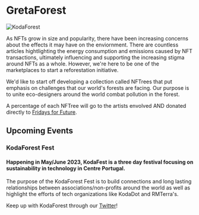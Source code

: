 # GretaForest

![KodaForest](/GretaForest/koda.png)

As NFTs grow in size and popularity, there have been increasing concerns about the effects it may have on the enviornment. There are countless articles hightlighting the energy consumption and emissions caused by NFT transactions, ultimately influencing and supporting the increasing stigma around NFTs as a whole. However, we're here to be one of the marketplaces to start a reforestation initiative. 

We'd like to start off developing a collection called NFTrees that put emphasis on challenges that our world's forests are facing. Our purpose is to unite eco-designers around the world combat pollution in the forest. 

A percentage of each NFTree will go to the artists envolved AND donated directly to [Fridays for Future](https://fridaysforfuture.org/europebeyondburning/).


## Upcoming Events
### KodaForest Fest 

#### Happening in May/June 2023, KodaFest is a three day festival focusing on sustainability in technology in Centre Portugal. 

The purpose of the KodaForest Fest is to build connections and long lasting relationships between associations/non-profits around the world as well as highlight the efforts of tech organizations like KodaDot and RMTerra's.


Keep up with KodaForest through our [Twitter](https://twitter.com/Kodaforest_)!